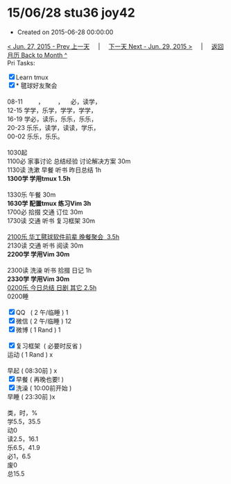# 15/06/28 stu36 joy42

- Created on 2015-06-28 00:00:00

[< Jun. 27, 2015 - Prev 上一天](/lifelogs/2015/06/d27.md) &nbsp; &nbsp; | &nbsp; &nbsp; [下一天 Next - Jun. 29, 2015 >](/lifelogs/2015/06/d29.md) &nbsp; &nbsp; |  &nbsp; &nbsp; [返回月历 Back to Month ^](/lifelogs/2015/06/index.md)
<br/>Pri Tasks:</strong></div><div><input type="checkbox" checked="true" />Learn tmux</div><div><input type="checkbox" checked="true" />* 毽球好友聚会</div><div><br clear="none"/></div><div>08-11         ，        ，    必，读学，</div><div>12-15 学学，乐学，学学，学学，</div><div>16-19 学必，读乐，乐乐，乐乐，</div><div>20-23 乐乐，读学，读读，学乐，</div><div>00-02 乐乐，乐乐。</div><div><br clear="none"/></div><div>1030起</div><div>1100必 家事讨论 总结经验 讨论解决方案 30m</div><div>1130读 洗漱 早餐 听书 昨日总结 1h</div><div><strong>1300学 学用tmux 1.5h</strong></div><div><br clear="none"/></div><div>1330乐 午餐 30m</div><div><strong>1630学 配置tmux 练习Vim 3h</strong></div><div>1700必 拾掇 交通 订位 30m</div><div>1730读 交通 听书 复习框架 30m</div><div><br/></div><div><u>2100乐 华工毽球软件前辈 晚餐聚会  3.5h</u></div><div>2130读 交通 听书 阅读 30m</div><div><b>2200学 学用Vim 30m</b></div><div><br clear="none"/></div><div>2300读 洗澡 听书 拾掇 日记 1h</div><div><b>2330学 学用Vim 30m</b></div><div><u>0200乐 今日总结 日剧 其它 2.5h</u></div><div>0200睡</div><div><br clear="none"/></div><div><input type="checkbox" checked="true" />QQ   ( 2 午/临睡 ) 1</div><div><input type="checkbox" checked="true" />微信 ( 2 午/临睡 ) 12</div><div><input type="checkbox" checked="true" />微博 ( 1 Rand ) 1</div><div><br/></div><div><input type="checkbox" checked="true" />复习框架  ( 必要时反省 ) </div><div><en-todo/>运动 ( 1 Rand ) x</div><div><br/></div><div><en-todo/>早起 ( 08:30前 ) x</div><div><input type="checkbox" checked="true" />早餐 ( 再晚也要! )</div><div><input type="checkbox" checked="true" />洗澡 ( 10:00前开始 )<br/></div><div><en-todo/>早睡 ( 23:30前 )x</div><div><br clear="none"/></div><div>类，时，%</div><div>学5.5，35.5</div><div>动0</div><div>读2.5，16.1</div><div>乐6.5，41.9</div><div>必1，6.5<br clear="none"/>废0<br clear="none"/>总15.5</div>
